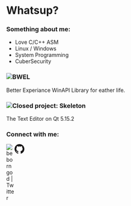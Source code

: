 # Whatsup?

### Something about me:

- Love C/C++ ASM
- Linux / Windows
- System Programming
- CuberSecurity

### ![BWEL](https://github.com/Partisaner/BWEL)
  Better Experiance WinAPI Library for eather life.
  
### ![Closed project: Skeleton](https://github.com/beborngod/Skeleton)
  The Text Editor on Qt 5.15.2
 

### Connect with me:

[<img align="left" alt="beborngod | Twitter" width="22px" src="https://cdn.jsdelivr.net/npm/simple-icons@v3/icons/twitter.svg" />][twitter]
[<img align="left" alt="GitHub" width="26px" src="https://raw.githubusercontent.com/github/explore/78df643247d429f6cc873026c0622819ad797942/topics/github/github.png" />][partisaner]

[partisaner]: https://github.com/Partisaner
[twitter]: https://twitter.com/beborngod
